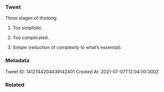 ### Tweet
Three stages of thinking:

1. Too simplistic.

2. Too complicated.

3. Simple (reduction of complexity to what’s essential).

### Metadata
Tweet ID: 1412744204439142401
Created At: 2021-07-07T12:04:00.000Z

### Related

